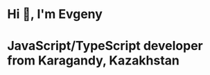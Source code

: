 <h1>Hi 👋, I'm Evgeny</h1>
<h1>JavaScript/TypeScript developer from Karagandy, Kazakhstan</h3>

<!--- 🌱 I specialize in **Vue and Nuxt**
- 👨‍💻 My repos are available <a href="https://github.com/aarsaevv" target="_blank">HERE</a> and <a href="https://gitlab.com/aarsaevv" target="_blank">HERE</a>
- 👾 Also see my <a href="https://aarsaevv.github.io" target="_blank">Github Page</a>

- 📫 Write to me at **arsaevgeny@gmail.com**-->
